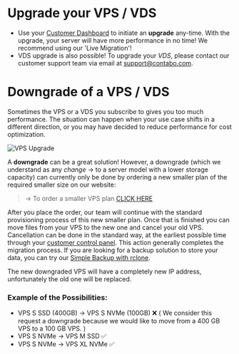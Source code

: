 
# Upgrade your VPS / VDS
+ Use your [Customer Dashboard](https://my.contabo.com/vps) to initiate an **upgrade** any-time. With the upgrade, your server will have more performance in no time! We recommend using our 'Live Migration'!
+ VDS upgrade is also possible! To upgrade your _VDS_, please contact our customer support team via email at support@contabo.com.


# Downgrade of a VPS / VDS


Sometimes the VPS or a VDS you subscribe to gives you too much performance. The situation can happen when your use case shifts in a different direction, or you may have decided to reduce performance for cost optimization.


![VPS Upgrade](https://user-images.githubusercontent.com/97171326/165225853-8b23b0aa-44e7-4ffc-8471-0d8777f577a3.png)

A **downgrade** can be a great solution! However, a downgrade (which we understand as any _change_ → to a server model with a lower storage capacity) can currently only be done by ordering a new smaller plan of the required smaller size on our website:

> -> To order a smaller VPS plan [CLICK HERE](https://contabo.com/?show=vps)

After you place the order, our team will continue with the standard provisioning process of this new smaller plan. Once that is finished you can move files from your VPS to the new one and cancel your old VPS. Cancellation can be done in the standard way, at the earliest possible time through your [customer control panel](https://my.contabo.com/vps#). This action generally completes the migration process. If you are looking for a backup solution to store your data, you can try our [Simple Backup with rclone](https://docs.contabo.com/docs/products/Object-Storage/HowTo/simple-backup).

The new downgraded VPS will have a completely new IP address, unfortunately the old one will be replaced.

### Example of the Possibilities:
+ VPS S SSD (400GB) → VPS S NVMe (100GB) ❌ ( We consider this request a downgrade because we would like to move from a 400 GB VPS to a 100 GB VPS.  )
+ VPS S NVMe → VPS M SSD ✅
+ VPS S NVMe → VPS XL NVMe ✅
